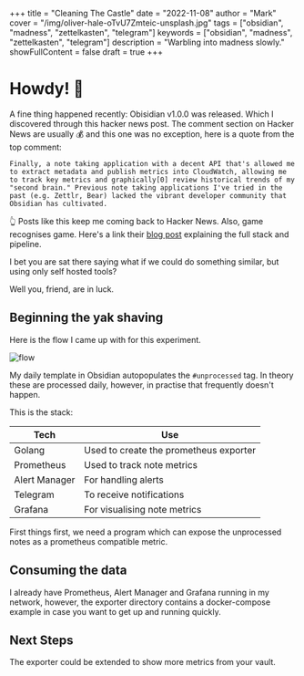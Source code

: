+++
title = "Cleaning The Castle"
date = "2022-11-08"
author = "Mark"
cover = "/img/oliver-hale-oTvU7Zmteic-unsplash.jpg"
tags = ["obsidian", "madness", "zettelkasten", "telegram"]
keywords = ["obsidian", "madness", "zettelkasten", "telegram"]
description = "Warbling into madness slowly."
showFullContent = false
draft = true
+++

# Howdy! 👋

A fine thing happened recently: Obisidian v1.0.0 was released. Which I discovered
through this hacker news post. The comment section on Hacker News are usually 💰 
and this one was no exception, here is a quote from the top comment:

```
Finally, a note taking application with a decent API that's allowed me to extract metadata and publish metrics into CloudWatch, allowing me to track key metrics and graphically[0] review historical trends of my "second brain." Previous note taking applications I've tried in the past (e.g. Zettlr, Bear) lacked the vibrant developer community that Obsidian has cultivated.

```

👆 Posts like this keep me coming back to Hacker News. Also, game recognises game. Here's
a link their [blog post](https://digitalorganizationdad.substack.com/p/stop-zettelkasten-literature-notes) explaining the full stack and pipeline.

I bet you are sat there saying what if we could do something similar, but using 
only self hosted tools?

Well you, friend, are in luck.

## Beginning the yak shaving

Here is the flow I came up with for this experiment.

![flow](/img/flow.png)

My daily template in Obsidian autopopulates the `#unprocessed` tag. In theory these are
processed daily, however, in practise that frequently doesn't happen.

This is the stack:

Tech|Use|
-----|-----|
Golang|Used to create the prometheus exporter|
Prometheus|Used to track note metrics|
Alert Manager|For handling alerts|
Telegram|To receive notifications|
Grafana|For visualising note metrics|

First things first, we need a program which can expose the unprocessed
notes as a prometheus compatible metric.

## Consuming the data

I already have Prometheus, Alert Manager and Grafana running in my network, however, 
the exporter directory contains a docker-compose example in case you want to get up and
running quickly.

## Next Steps

The exporter could be extended to show more metrics from your vault.
